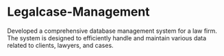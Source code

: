 # Legalcase-Management
Developed a comprehensive database management system for a law firm. The system is designed to efficiently handle and maintain various data related to clients, lawyers, and cases.
